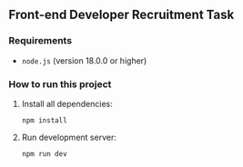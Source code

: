 ## Front-end Developer Recruitment Task

### Requirements

- `node.js` (version 18.0.0 or higher)

### How to run this project

1. Install all dependencies:
   ```console
   npm install
   ```
2. Run development server:
   ```console
   npm run dev
   ```
